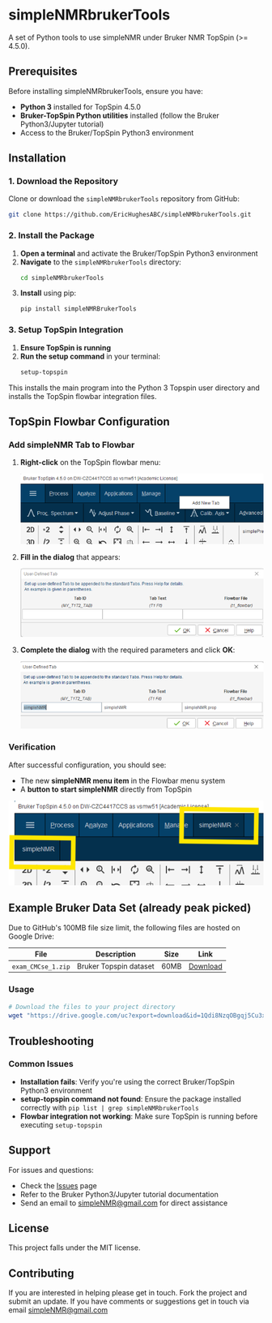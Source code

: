 # simpleNMRbrukerTools

A set of Python tools to use simpleNMR under Bruker NMR TopSpin (>= 4.5.0).

## Prerequisites

Before installing simpleNMRbrukerTools, ensure you have:

- **Python 3** installed for TopSpin 4.5.0
- **Bruker-TopSpin Python utilities** installed (follow the Bruker Python3/Jupyter tutorial)
- Access to the Bruker/TopSpin Python3 environment

## Installation

### 1. Download the Repository

Clone or download the `simpleNMRbrukerTools` repository from GitHub:

```bash
git clone https://github.com/EricHughesABC/simpleNMRbrukerTools.git
```

### 2. Install the Package

1. **Open a terminal** and activate the Bruker/TopSpin Python3 environment
2. **Navigate** to the `simpleNMRbrukerTools` directory:
   ```bash
   cd simpleNMRbrukerTools
   ```
3. **Install** using pip:
   ```bash
   pip install simpleNMRBrukerTools
   ```

### 3. Setup TopSpin Integration

1. **Ensure TopSpin is running**
2. **Run the setup command** in your terminal:
   ```bash
   setup-topspin
   ```

This installs the main program into the Python 3 Topspin user directory and installs the TopSpin flowbar integration files.

## TopSpin Flowbar Configuration

### Add simpleNMR Tab to Flowbar

1. **Right-click** on the TopSpin flowbar menu:

   ![Right click on flowbar](simpleNMRbrukerTools/docs/images/addNewTab.png "Add new simpleNMR tab to Flowbar menu system")

2. **Fill in the dialog** that appears:

   ![Empty flowbar dialog](simpleNMRbrukerTools/docs/images/userDefinedTab_empty.png "Flowbar dialog")

3. **Complete the dialog** with the required parameters and click **OK**:

   ![Complete flowbar dialog](simpleNMRbrukerTools/docs/images/userDefinedTab_completed.png "Completed Flowbar dialog")

### Verification

After successful configuration, you should see:

- The new **simpleNMR menu item** in the Flowbar menu system
- A **button to start simpleNMR** directly from TopSpin

![simpleNMR installed in Topspin](simpleNMRbrukerTools/docs/images/simpleNMRinstalledFlowbar.png "simpleNMR installed in Topspin")



## Example Bruker Data Set (already peak picked)

Due to GitHub's 100MB file size limit, the following files are hosted on Google Drive:

| File | Description | Size | Link |
|------|-------------|------|------|
| `exam_CMCse_1.zip` | Bruker Topspin dataset | 60MB | [Download](https://drive.google.com/uc?export=download&id=1Qdi8NzqOBgqj5Cu3x1Hpk71WnJpAtZz2) |



### Usage
```bash
# Download the files to your project directory
wget "https://drive.google.com/uc?export=download&id=1Qdi8NzqOBgqj5Cu3x1Hpk71WnJpAtZz2" -O exam_CMCse_1.zip
```

## Troubleshooting

### Common Issues

- **Installation fails**: Verify you're using the correct Bruker/TopSpin Python3 environment
- **setup-topspin command not found**: Ensure the package installed correctly with `pip list | grep simpleNMRbrukerTools`
- **Flowbar integration not working**: Make sure TopSpin is running before executing `setup-topspin`

## Support

For issues and questions:
- Check the [Issues](https://github.com/EricHughesABC/simpleNMRbrukerTools/issues) page
- Refer to the Bruker Python3/Jupyter tutorial documentation
- Send an email to simpleNMR@gmail.com for direct assistance

## License

This project falls under the MIT license.

## Contributing

If you are interested in helping please get in touch. Fork the project and submit an update. If you have comments or suggestions get in touch via email simpleNMR@gmail.com




